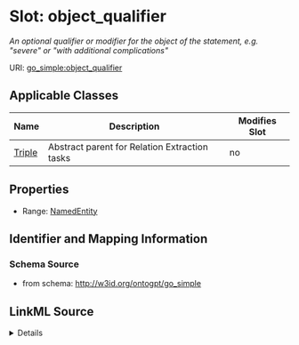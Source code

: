 

# Slot: object_qualifier


_An optional qualifier or modifier for the object of the statement, e.g. "severe" or "with additional complications"_



URI: [go_simple:object_qualifier](http://w3id.org/ontogpt/go_simpleobject_qualifier)



<!-- no inheritance hierarchy -->





## Applicable Classes

| Name | Description | Modifies Slot |
| --- | --- | --- |
| [Triple](Triple.md) | Abstract parent for Relation Extraction tasks |  no  |







## Properties

* Range: [NamedEntity](NamedEntity.md)





## Identifier and Mapping Information







### Schema Source


* from schema: http://w3id.org/ontogpt/go_simple




## LinkML Source

<details>
```yaml
name: object_qualifier
description: An optional qualifier or modifier for the object of the statement, e.g.
  "severe" or "with additional complications"
from_schema: http://w3id.org/ontogpt/go_simple
rank: 1000
alias: object_qualifier
owner: Triple
domain_of:
- Triple
range: NamedEntity

```
</details>